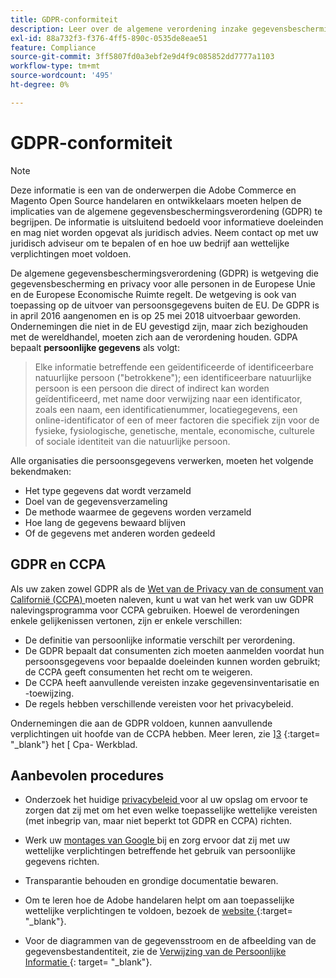 ```yaml
---
title: GDPR-conformiteit
description: Leer over de algemene verordening inzake gegevensbescherming (GDPR), die wetgeving is die gegevensbescherming en privacy regelt voor alle individuen in de Europese Unie en de Europese Economische Ruimte.
exl-id: 88a732f3-f376-4ff5-890c-0535de8eae51
feature: Compliance
source-git-commit: 3ff5807fd0a3ebf2e9d4f9c085852dd7777a1103
workflow-type: tm+mt
source-wordcount: '495'
ht-degree: 0%

---
```


# GDPR-conformiteit

>[!NOTE]
>
>Deze informatie is een van de onderwerpen die Adobe Commerce en Magento Open Source handelaren en ontwikkelaars moeten helpen de implicaties van de algemene gegevensbeschermingsverordening (GDPR) te begrijpen. De informatie is uitsluitend bedoeld voor informatieve doeleinden en mag niet worden opgevat als juridisch advies. Neem contact op met uw juridisch adviseur om te bepalen of en hoe uw bedrijf aan wettelijke verplichtingen moet voldoen.

De algemene gegevensbeschermingsverordening (GDPR) is wetgeving die gegevensbescherming en privacy voor alle personen in de Europese Unie en de Europese Economische Ruimte regelt. De wetgeving is ook van toepassing op de uitvoer van persoonsgegevens buiten de EU. De GDPR is in april 2016 aangenomen en is op 25 mei 2018 uitvoerbaar geworden. Ondernemingen die niet in de EU gevestigd zijn, maar zich bezighouden met de wereldhandel, moeten zich aan de verordening houden. GDPA bepaalt **persoonlijke gegevens** als volgt:

>Elke informatie betreffende een geïdentificeerde of identificeerbare natuurlijke persoon (&quot;betrokkene&quot;); een identificeerbare natuurlijke persoon is een persoon die direct of indirect kan worden geïdentificeerd, met name door verwijzing naar een identificator, zoals een naam, een identificatienummer, locatiegegevens, een online-identificator of een of meer factoren die specifiek zijn voor de fysieke, fysiologische, genetische, mentale, economische, culturele of sociale identiteit van die natuurlijke persoon.

Alle organisaties die persoonsgegevens verwerken, moeten het volgende bekendmaken:

- Het type gegevens dat wordt verzameld
- Doel van de gegevensverzameling
- De methode waarmee de gegevens worden verzameld
- Hoe lang de gegevens bewaard blijven
- Of de gegevens met anderen worden gedeeld

## GDPR en CCPA

Als uw zaken zowel GDPR als de [ Wet van de Privacy van de consument van Californië (CCPA) ](../getting-started/compliance-ccpa.md) moeten naleven, kunt u wat van het werk van uw GDPR nalevingsprogramma voor CCPA gebruiken. Hoewel de verordeningen enkele gelijkenissen vertonen, zijn er enkele verschillen:

- De definitie van persoonlijke informatie verschilt per verordening.
- De GDPR bepaalt dat consumenten zich moeten aanmelden voordat hun persoonsgegevens voor bepaalde doeleinden kunnen worden gebruikt; de CCPA geeft consumenten het recht om te weigeren.
- De CCPA heeft aanvullende vereisten inzake gegevensinventarisatie en -toewijzing.
- De regels hebben verschillende vereisten voor het privacybeleid.

Ondernemingen die aan de GDPR voldoen, kunnen aanvullende verplichtingen uit hoofde van de CCPA hebben. Meer leren, zie ][3] {:target= &quot;_blank&quot;} het [ Cpa- Werkblad.

## Aanbevolen procedures

- Onderzoek het huidige [ privacybeleid ](../getting-started/privacy-policy.md) voor al uw opslag om ervoor te zorgen dat zij met om het even welke toepasselijke wettelijke vereisten (met inbegrip van, maar niet beperkt tot GDPR en CCPA) richten.

- Werk uw [ montages van Google ](../merchandising-promotions/google-tools.md#google-privacy-settings) bij en zorg ervoor dat zij met uw wettelijke verplichtingen betreffende het gebruik van persoonlijke gegevens richten.

- Transparantie behouden en grondige documentatie bewaren.

- Om te leren hoe de Adobe handelaren helpt om aan toepasselijke wettelijke verplichtingen te voldoen, bezoek de [ website ][1] {:target= &quot;_blank&quot;}.

- Voor de diagrammen van de gegevensstroom en de afbeelding van de gegevensbestandentiteit, zie de [ Verwijzing van de Persoonlijke Informatie ][2] {: target= &quot;_blank&quot;}.

[1]: https://business.adobe.com/privacy/general-data-protection-regulation.html
[2]: https://experienceleague.adobe.com/docs/commerce-operations/security-and-compliance/reference/data-m2.html
[3]: https://oag.ca.gov/system/files/attachments/press_releases/CCPA%20Fact%20Sheet%20%2800000002%29.pdf
